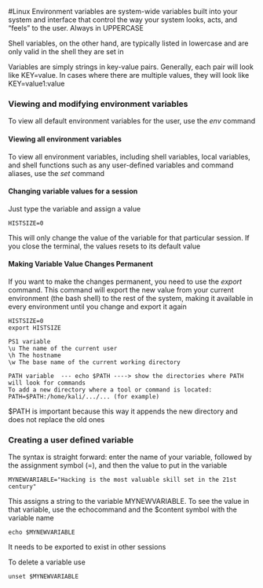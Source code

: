 #Linux 
Environment variables are system-wide variables built into your system and interface that control the way your system looks, acts, and “feels” to the user. Always in UPPERCASE

Shell variables, on the other hand, are typically listed in lowercase and are only valid in the shell they are set in

Variables are simply strings in key-value pairs. Generally, each pair will look like KEY=value. In cases where there are multiple values, they will look like KEY=value1:value

### Viewing and modifying environment variables
To view all default environment variables for the user, use the *env* command

#### Viewing all environment variables
To view all environment variables, including shell variables, local variables, and shell functions such as any user-defined variables and command aliases, use the *set* command

#### Changing variable values for a session
Just type the variable and assign a value
	
	HISTSIZE=0 
This will only change the value of the variable for that particular session. If you close the terminal, the values resets to its default value

#### Making Variable Value Changes Permanent
If you want to make the changes permanent, you need to use the *export* command. This command will export the new value from your current environment (the bash shell) to the rest of the system, making it available in every environment until you change and export it again

	HISTSIZE=0 
	export HISTSIZE
	
	PS1 variable
	\u The name of the current user 
	\h The hostname 
	\w The base name of the current working directory
	
	PATH variable  --- echo $PATH ----> show the directories where PATH will look for commands
	To add a new directory where a tool or command is located:
	PATH=$PATH:/home/kali/.../... (for example)
$PATH is important because this way it appends the new directory and does not replace the old ones

### Creating a user defined variable
The syntax is straight forward: enter the name of your variable, followed by the assignment symbol (=), and then the value to put in the variable

	MYNEWVARIABLE="Hacking is the most valuable skill set in the 21st century"

This assigns a string to the variable MYNEWVARIABLE. To see the value in that variable, use the echocommand and the $content symbol with the variable name

	echo $MYNEWVARIABLE

It needs to be exported to exist in other sessions

To delete a variable use

	unset $MYNEWVARIABLE

